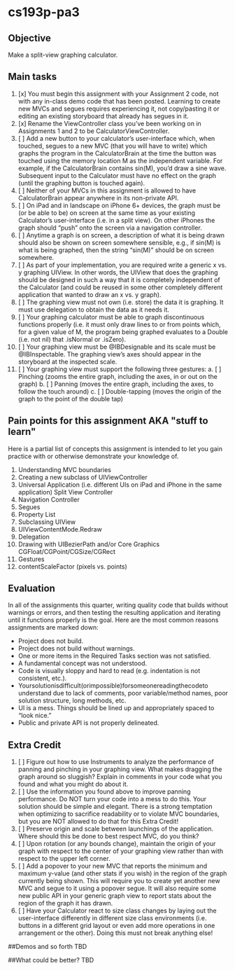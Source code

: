 # cs193p-pa3

## Objective
Make a split-view graphing calculator.

## Main tasks
1. [x] You must begin this assignment with your Assignment 2 code, not with any in-class demo code that has been posted. Learning to create new MVCs and segues requires experiencing it, not copy/pasting it or editing an existing storyboard that already has segues in it.
2. [x] Rename the ViewController class you’ve been working on in Assignments 1 and 2 to be CalculatorViewController.
3. [ ] Add a new button to your calculator’s user-interface which, when touched, segues to a new MVC (that you will have to write) which graphs the program in the CalculatorBrain at the time the button was touched using the memory location M as the independent variable. For example, if the CalculatorBrain contains sin(M), you’d draw a sine wave. Subsequent input to the Calculator must have no effect on the graph (until the graphing button is touched again).
4. [ ] Neither of your MVCs in this assignment is allowed to have CalculatorBrain appear anywhere in its non-private API.
5. [ ] On iPad and in landscape on iPhone 6+ devices, the graph must be (or be able to be) on screen at the same time as your existing Calculator’s user-interface (i.e. in a split view). On other iPhones the graph should “push” onto the screen via a navigation controller.
6. [ ] Anytime a graph is on screen, a description of what it is being drawn should also be shown on screen somewhere sensible, e.g., if sin(M) is what is being graphed, then the string “sin(M)” should be on screen somewhere.
7. [ ] As part of your implementation, you are required write a generic x vs. y graphing UIView. In other words, the UIView that does the graphing should be designed in such a way that it is completely independent of the Calculator (and could be reused in some other completely different application that wanted to draw an x vs. y graph).
8. [ ] The graphing view must not own (i.e. store) the data it is graphing. It must use delegation to obtain the data as it needs it.
9. [ ] Your graphing calculator must be able to graph discontinuous functions properly (i.e. it must only draw lines to or from points which, for a given value of M, the program being graphed evaluates to a Double (i.e. not nil) that .isNormal or .isZero).
10. [ ] Your graphing view must be @IBDesignable and its scale must be @IBInspectable. The graphing view’s axes should appear in the storyboard at the inspected scale.
11. [ ] Your graphing view must support the following three gestures:
    a. [ ] Pinching (zooms the entire graph, including the axes, in or out on the graph)
    b. [ ] Panning (moves the entire graph, including the axes, to follow the touch around)
    c. [ ] Double-tapping (moves the origin of the graph to the point of the double tap) 

## Pain points for this assignment AKA "stuff to learn"
Here is a partial list of concepts this assignment is intended to let you gain practice with or otherwise demonstrate your knowledge of.

1. Understanding MVC boundaries
2. Creating a new subclass of UIViewController
3. Universal Application (i.e. different UIs on iPad and iPhone in the same application) Split View Controller
4. Navigation Controller
5. Segues
6. Property List
7. Subclassing UIView
8. UIViewContentMode.Redraw
9. Delegation
10. Drawing with UIBezierPath and/or Core Graphics CGFloat/CGPoint/CGSize/CGRect
11. Gestures
12. contentScaleFactor (pixels vs. points)


## Evaluation
In all of the assignments this quarter, writing quality code that builds without warnings or errors, and then testing the resulting application and iterating until it functions properly is the goal.
Here are the most common reasons assignments are marked down:

  * Project does not build.
  * Project does not build without warnings.
  * One or more items in the Required Tasks section was not satisfied.
  * A fundamental concept was not understood.
  * Code is visually sloppy and hard to read (e.g. indentation is not consistent, etc.).
  * Yoursolutionisdifficult(orimpossible)forsomeonereadingthecodeto understand due to lack of comments, poor variable/method names, poor solution structure, long methods, etc.
  * UI is a mess. Things should be lined up and appropriately spaced to “look nice.”
  * Public and private API is not properly delineated.


## Extra Credit
1. [ ] Figure out how to use Instruments to analyze the performance of panning and pinching in your graphing view. What makes dragging the graph around so sluggish? Explain in comments in your code what you found and what you might do about it.
2. [ ] Use the information you found above to improve panning performance. Do NOT turn your code into a mess to do this. Your solution should be simple and elegant. There is a strong temptation when optimizing to sacrifice readability or to violate MVC boundaries, but you are NOT allowed to do that for this Extra Credit!
3. [ ] Preserve origin and scale between launchings of the application. Where should this be done to best respect MVC, do you think?
4. [ ] Upon rotation (or any bounds change), maintain the origin of your graph with respect to the center of your graphing view rather than with respect to the upper left corner.
5. [ ] Add a popover to your new MVC that reports the minimum and maximum y-value (and other stats if you wish) in the region of the graph currently being shown. This will require you to create yet another new MVC and segue to it using a popover segue. It will also require some new public API in your generic graph view to report stats about the region of the graph it has drawn.
6. [ ] Have your Calculator react to size class changes by laying out the user-interface differently in different size class environments (i.e. buttons in a different grid layout or even add more operations in one arrangement or the other). Doing this must not break anything else!


##Demos and so forth
TBD

##What could be better?
TBD
